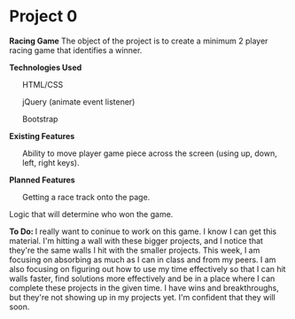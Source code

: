 # Project 0

<b>Racing Game</b>
The object of the project is to create a minimum 2 player racing game that identifies a winner.

<b> Technologies Used </b>
<ul> HTML/CSS</ul>
<ul>jQuery (animate event listener)</ul>
<ul>Bootstrap </ul>

<b> Existing Features </b>
<ul> Ability to move player game piece across the screen (using up, down, left, right keys).</ul>


<b>Planned Features</b>
<ul>Getting a race track onto the page. </ul
<ul>Logic that will determine who won the game.</ul>

<b> To Do: </b>
I really want to coninue to work on this game. I know I can get this material. I'm hitting a wall with these bigger projects, and I notice that they're the same walls I hit with the smaller projects. This week, I am focusing on absorbing as much as I can in class and from my peers. I am also focusing on figuring out how to use my time effectively so that I can hit walls faster, find solutions more effectively and be in a place where I can complete these projects in the given time. I have wins and breakthroughs, but they're not showing up in my projects yet. I'm confident that they will soon.

